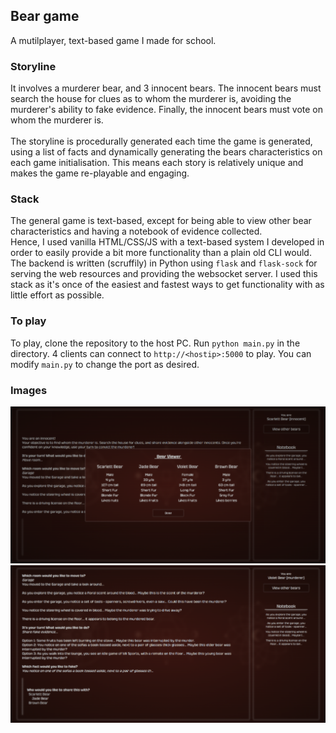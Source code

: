 ## Bear game
A mutilplayer, text-based game I made for school.
<br>
### Storyline
It involves a murderer bear, and 3 innocent bears. The innocent bears must search the house for clues
as to whom the murderer is, avoiding the murderer's ability to fake evidence. Finally, the innocent bears
must vote on whom the murderer is.<br><br>
The storyline is procedurally generated each time the game is generated, using a list of facts and dynamically generating the bears characteristics on each game initialisation.
This means each story is relatively unique and makes the game re-playable and engaging.
<br>

### Stack
The general game is text-based, except for being able to view other bear characteristics and having a notebook of evidence collected.
<br>
Hence, I used vanilla HTML/CSS/JS with a text-based system I developed in order to easily provide a bit more functionality than a plain old CLI would.
The backend is written (scruffily) in Python using `flask` and `flask-sock` for serving the web resources and providing the websocket server.
I used this stack as it's once of the easiest and fastest ways to get functionality with as little effort as possible.
<br>

### To play
To play, clone the repository to the host PC. Run `python main.py` in the directory. 4 clients can connect to `http://<hostip>:5000` to play. You can modify `main.py` to change the port as desired.
<br>

### Images
![Example image of game 1](https://github.com/Mqlvin/bear-game/blob/master/repo/game-bear-viewer.png?raw=true)
<br>
![Example image of game 2](https://github.com/Mqlvin/bear-game/blob/master/repo/game-basic.png?raw=true)

